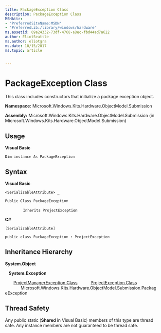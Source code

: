 ```yaml
---
title: PackageException Class
description: PackageException Class
MSHAttr:
- 'PreferredSiteName:MSDN'
- 'PreferredLib:/library/windows/hardware'
ms.assetid: 09a24332-73df-4768-a8ec-fbd44ad7a622
author: EliotSeattle
ms.author: eliotgra
ms.date: 10/15/2017
ms.topic: article


---
```


# PackageException Class


This class includes constructors that initialize a package exception object.

**Namespace:** Microsoft.Windows.Kits.Hardware.ObjectModel.Submission

**Assembly:** Microsoft.Windows.Kits.Hardware.ObjectModel.Submission (in Microsoft.Windows.Kits.Hardware.ObjectModel.Submission)

## <span id="Usage"></span><span id="usage"></span><span id="USAGE"></span>Usage


**Visual Basic**

`Dim instance As PackageException`

## <span id="Syntax"></span><span id="syntax"></span><span id="SYNTAX"></span>Syntax


**Visual Basic**

`<SerializableAttribute> _`

`Public Class PackageException`

               `Inherits ProjectException`

**C#**

`[SerializableAttribute]`

`public class PackageException : ProjectException`

## <span id="Inheritance_Hierarchy"></span><span id="inheritance_hierarchy"></span><span id="INHERITANCE_HIERARCHY"></span>Inheritance Hierarchy


**System.Object**

   **System.Exception**

       [ProjectManagerException Class](projectmanagerexception-class.md)           [ProjectException Class](projectexception-class.md)              Microsoft.Windows.Kits.Hardware.ObjectModel.Submission.PackageException

## <span id="Thread_Safety"></span><span id="thread_safety"></span><span id="THREAD_SAFETY"></span>Thread Safety


Any public static (**Shared** in Visual Basic) members of this type are thread safe. Any instance members are not guaranteed to be thread safe.

 

 






